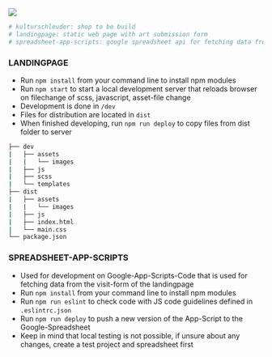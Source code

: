 <p style="max-width: 300px">
    <a href="https://www.kulturgenerator.de" target="_blank">
        <img src="https://www.kulturgenerator.de/assets/images/kulturgenerator.png">
    </a>
</p>

```bash
# kulturschleuder: shop to be build
# landingpage: static web page with art submission form
# spreadsheet-app-scripts: google spreadsheet api for fetching data from submission form
```

### LANDINGPAGE
- Run `npm install` from your command line to install npm modules
- Run `npm start` to start a local development server that reloads browser on filechange of scss, javascript, asset-file change
- Development is done in `/dev`
- Files for distribution are located in `dist`
- When finished developing, run `npm run deploy` to copy files from dist folder to server

```bash
├── dev
|   ├── assets
|   |   └── images
|   ├── js
|   ├── scss
|   └── templates
├── dist
|   ├── assets
|   |   └── images
|   ├── js
|   ├── index.html
|   └── main.css
└── package.json
```

### SPREADSHEET-APP-SCRIPTS
- Used for development on Google-App-Scripts-Code that is used for fetching data from the visit-form of the landingpage
- Run `npm install` from your command line to install npm modules
- Run `npm run eslint` to check code with JS code guidelines defined in `.eslintrc.json`
- Run `npm run deploy` to push a new version of the App-Script to the Google-Spreadsheet
- Keep in mind that local testing is not possible, if unsure about any changes, create a test project and spreadsheet first